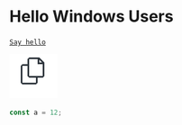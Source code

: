 # Hello Windows Users

[`Say hello`](command:getting-started-sample.sayHello)

![`Small Image`](./small-image.png)

```ts
const a = 12;
```
